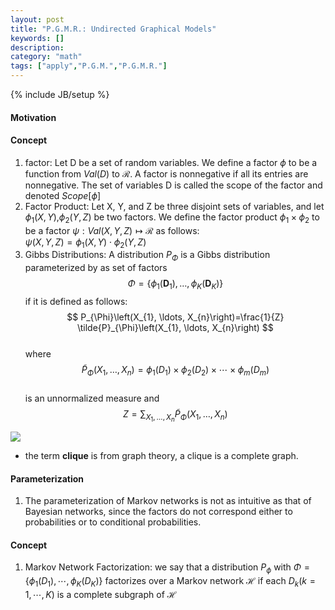 ```yaml
---
layout: post
title: "P.G.M.R.: Undirected Graphical Models"
keywords: [] 
description: 
category: "math"
tags: ["apply","P.G.M.","P.G.M.R."]
---
```

{% include JB/setup %}

#### Motivation
#### Concept 
1. factor: Let D be a set of random variables. We define a factor $\phi$ to be a
function from $Val(D)$ to $\mathcal{R}$. A factor is nonnegative if all its
entries are nonnegative. The set of variables D is called the scope of the
factor and denoted $Scope[\phi]$
2. Factor Product:  Let X, Y, and Z be three disjoint sets of variables, and let $\phi_1 (X,Y)$,$\phi_2 (Y,Z)$ be
two factors. We define the factor product $\phi_1 \times \phi_2$ to be a factor
$\psi : Val(X,Y,Z) \mapsto \mathcal{R}$ as follows: <br />
$\psi (X,Y,Z)=\phi_1 (X,Y)\cdot \phi_2 (Y,Z)$ <br />
3. Gibbs Distributions: A distribution $P_{\Phi}$ is a Gibbs distribution
   parameterized by as set of factors 
   $$
   \Phi=\left\{\phi_{1}\left(\boldsymbol{D}_{1}\right), \ldots,
   \phi_{K}\left(\boldsymbol{D}_{K}\right)\right\}
   $$ if it is defined as follows: <br />
   $$
   P_{\Phi}\left(X_{1}, \ldots, X_{n}\right)=\frac{1}{Z}
   \tilde{P}_{\Phi}\left(X_{1}, \ldots, X_{n}\right)
   $$ <br />
   where <br />
   $$
   \tilde{P}_{\Phi}\left(X_{1}, \ldots, X_{n}\right)=\phi_{1}\left(D_{1}\right)
   \times \phi_{2}\left(D_{2}\right) \times \cdots \times
   \phi_{m}\left(D_{m}\right)
   $$ <br />
   is an unnormalized measure and <br />
   $$
   Z=\sum_{X_{1}, \ldots, X_{n}} \tilde{P}_{\Phi}\left(X_{1}, \ldots,
   X_{n}\right)
   $$
 
<img
src="{{IMAGE_PATH}}/math-apply-probabilistic-graphical-models-representation-undirected-graphical-models.png">

- the term **clique** is from graph theory, a clique is a complete graph.

#### Parameterization
1. The parameterization of Markov networks is not as intuitive as that of
   Bayesian networks, since the factors do not correspond either to
   probabilities or to conditional probabilities.

#### Concept
1. Markov Network Factorization: we say that a distribution $P_{\phi}$ with 
$\Phi = \{ \phi_1 (D_1),\cdots,\phi_K (D_K)\}$ factorizes over a Markov network $\mathcal{H}$
if each $D_k (k=1,\cdots,K)$ is a complete subgraph of $\mathcal{H}$



